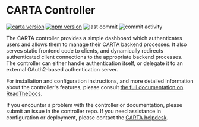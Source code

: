 # CARTA Controller

[![carta version](https://img.shields.io/badge/CARTA%20Version-2.0.0--beta.0-brightgreen)](https://github.com/CARTAvis/carta-backend/releases/tag/v2.0.0-beta.0)
[![npm version](https://img.shields.io/npm/v/carta-controller/beta.svg?style=flat)](https://npmjs.org/package/carta-controller "View this project on npm")
![last commit](https://img.shields.io/github/last-commit/CARTAvis/carta-controller)
![commit activity](https://img.shields.io/github/commit-activity/m/CARTAvis/carta-controller)

The CARTA controller provides a simple dashboard which authenticates users and allows them to manage their CARTA backend processes. It also serves static frontend code to clients, and dynamically redirects authenticated client connections to the appropriate backend processes. The controller can either handle authentication itself, or delegate it to an external OAuth2-based authentication server.

For installation and configuration instructions, and more detailed information about the controller's features, please consult [the full documentation on ReadTheDocs](https://carta-controller.readthedocs.io/en/release-2.0/).

If you encounter a problem with the controller or documentation, please submit an issue in the controller repo. If you need assistance in configuration or deployment, please contact the [CARTA helpdesk](mailto:carta_helpdesk@asiaa.sinica.edu.tw).
